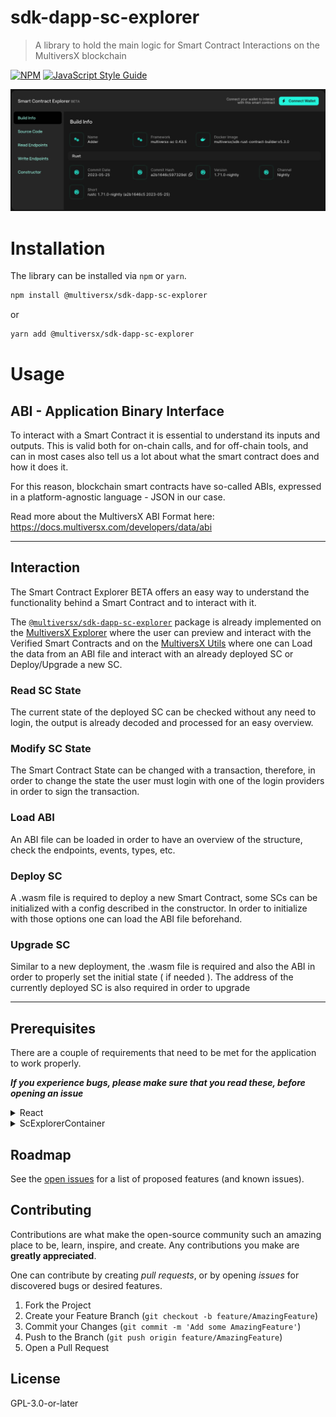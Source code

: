 # sdk-dapp-sc-explorer

> A library to hold the main logic for Smart Contract Interactions on the MultiversX blockchain

[![NPM](https://img.shields.io/npm/v/@multiversx/sdk-dapp-sc-explorer.svg)](https://www.npmjs.com/package/@multiversx/sdk-dapp-sc-explorer) [![JavaScript Style Guide](https://img.shields.io/badge/code_style-standard-brightgreen.svg)](https://standardjs.com)

![sdk-dapp-sc-explorer](https://github.com/multiversx/mx-sdk-dapp-sc-explorer/blob/main/preview.jpg)

# Installation

The library can be installed via `npm` or `yarn`.

```bash
npm install @multiversx/sdk-dapp-sc-explorer
```

or

```bash
yarn add @multiversx/sdk-dapp-sc-explorer
```

# Usage

## ABI - Application Binary Interface

To interact with a Smart Contract it is essential to understand its inputs and outputs. This is valid both for on-chain calls, and for off-chain tools, and can in most cases also tell us a lot about what the smart contract does and how it does it.

For this reason, blockchain smart contracts have so-called ABIs, expressed in a platform-agnostic language - JSON in our case.

Read more about the MultiversX ABI Format here: https://docs.multiversx.com/developers/data/abi

---

## Interaction

The Smart Contract Explorer BETA offers an easy way to understand the functionality behind a Smart Contract and to interact with it.

The [`@multiversx/sdk-dapp-sc-explorer`](https://www.npmjs.com/package/@multiversx/sdk-dapp-sc-explorer) package is already implemented on the [MultiversX Explorer](https://devnet-explorer.multiversx.com/accounts/erd1qqqqqqqqqqqqqpgq2ddn0gave73udf0rrwaepu2gafzlr56n396q9nqpx7/code/details) where the user can preview and interact with the Verified Smart Contracts and on the [MultiversX Utils](https://utils.multiversx.com/smart-contract?network=devnet) where one can Load the data from an ABI file and interact with an already deployed SC or Deploy/Upgrade a new SC.

### Read SC State

The current state of the deployed SC can be checked without any need to login, the output is already decoded and processed for an easy overview.

### Modify SC State

The Smart Contract State can be changed with a transaction, therefore, in order to change the state the user must login with one of the login providers in order to sign the transaction.

### Load ABI

An ABI file can be loaded in order to have an overview of the structure, check the endpoints, events, types, etc.

### Deploy SC

A .wasm file is required to deploy a new Smart Contract, some SCs can be initialized with a config described in the constructor. In order to initialize with those options one can load the ABI file beforehand.

### Upgrade SC

Similar to a new deployment, the .wasm file is required and also the ABI in order to properly set the initial state ( if needed ).
The address of the currently deployed SC is also required in order to upgrade

---

## Prerequisites

There are a couple of requirements that need to be met for the application to work properly.

**_If you experience bugs, please make sure that you read these, before opening an issue_**

<details>
  <summary>
      React
  </summary>

### React

This library was built for applications that use React, it might not be suitable for usage with other libraries or frameworks.

</details>

<details>
  <summary>
    ScExplorerContainer
 </summary>

### `<ScExplorerContainer />`

The **`<ScExplorerContainer />`** component, which is exported by the library, is needed to create a Context to be able to manipulate the data.

- import the Container:

```typescript
import { ScExplorerContainer } from '@multiversx/sdk-dapp-sc-explorer/containers/ScExplorerContainer';
```

```jsx
<ScExplorerContainer
  smartContract={{
    canMutate: true,
    canLoadAbi: true,
    canDeploy: true,
    canUpgrade: true,
    verifiedContract: contract,
    deployedContractDetails: account
  }}
  accountConsumerHandlers={{
    useGetLoginInfo,
    useGetAccountInfo
  }}
  networkConfig={{ environment, apiAddress }}
  customClassNames={customClassNames}
  icons={icons}
/>
```

`smartContract`

- `canMutate` - allow Smart Contract state changes, the user must be logged in order to sign the transactions
- `canLoadAbi` - show the Load ABI Panel in the Layout
- `canDeploy` - show the Deploy Contract Panel in the Layout
- `canUpgrade` - show the Upgrade Contract Panel in the Layout
- `contractAddress` - `optional` - provide the Address where the Contract is already Deployed
- `abi` - `optional` - provide the ABI beforehand
- `verifiedContract` - `optional` - Verified Contract Details that include the ABI, Files, etc - as retrieved from API ([example](https://devnet-api.multiversx.com/accounts/erd1qqqqqqqqqqqqqpgq2ddn0gave73udf0rrwaepu2gafzlr56n396q9nqpx7/verification))

`accountConsumerHandlers`

- `useGetLoginInfo` - an async function that returns the Login state ( can be used from sdk-dapp )
- `useGetAccountInfo` - an async function that returns the Account details ( can be used from sdk-dapp )
  is an async function that returns the accessToken mandatory for authorizing the requests.
- `onLoginClick` - `optional` - in case an external Login action/modal must be triggered on interaction with the `Connect Wallet` buttons

`networkConfig`

- `environment` - devnet | testnet | mainnet
- `apiAddress` - `optional` - use a different API address on calls

`customClassNames` - `optional` - an object that provides existing css classes for an easier styling configuration

`icons` - `optional` - an object that provides FontawesomeIcons used on different components

</details>

## Roadmap

See the [open issues](https://github.com/multiversx/mx-sdk-dapp-sc-explorer/issues) for a list of proposed features (and known issues).

## Contributing

Contributions are what make the open-source community such an amazing place to be, learn, inspire, and create. Any contributions you make are **greatly appreciated**.

One can contribute by creating _pull requests_, or by opening _issues_ for discovered bugs or desired features.

1. Fork the Project
2. Create your Feature Branch (`git checkout -b feature/AmazingFeature`)
3. Commit your Changes (`git commit -m 'Add some AmazingFeature'`)
4. Push to the Branch (`git push origin feature/AmazingFeature`)
5. Open a Pull Request

## License

GPL-3.0-or-later
